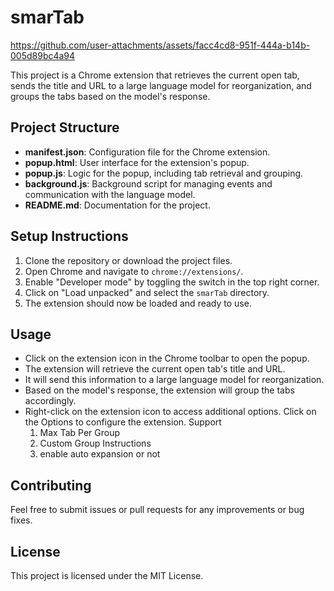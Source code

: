# smarTab




https://github.com/user-attachments/assets/facc4cd8-951f-444a-b14b-005d89bc4a94



This project is a Chrome extension that retrieves the current open tab, sends the title and URL to a large language model for reorganization, and groups the tabs based on the model's response.

## Project Structure

- **manifest.json**: Configuration file for the Chrome extension.
- **popup.html**: User interface for the extension's popup.
- **popup.js**: Logic for the popup, including tab retrieval and grouping.
- **background.js**: Background script for managing events and communication with the language model.
- **README.md**: Documentation for the project.

## Setup Instructions

1. Clone the repository or download the project files.
2. Open Chrome and navigate to `chrome://extensions/`.
3. Enable "Developer mode" by toggling the switch in the top right corner.
4. Click on "Load unpacked" and select the `smarTab` directory.
5. The extension should now be loaded and ready to use.

## Usage

- Click on the extension icon in the Chrome toolbar to open the popup.
- The extension will retrieve the current open tab's title and URL.
- It will send this information to a large language model for reorganization.
- Based on the model's response, the extension will group the tabs accordingly.
- Right-click on the extension icon to access additional options.
    Click on the Options to configure the extension.
    Support
    1. Max Tab Per Group
    2. Custom Group Instructions
    3. enable auto expansion or not

## Contributing

Feel free to submit issues or pull requests for any improvements or bug fixes.

## License

This project is licensed under the MIT License.

